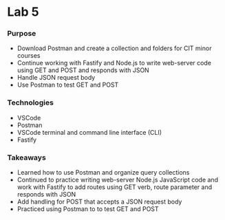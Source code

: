 # Lab 5

### Purpose
- Download Postman and create a collection and folders for CIT minor courses
- Continue working with Fastify and Node.js to write web-server code using GET and POST and responds with JSON 
- Handle JSON request body 
- Use Postman to test GET and POST 

### Technologies
- VSCode
- Postman
- VSCode terminal and command line interface (CLI)
- Fastify 

### Takeaways
- Learned how to use Postman and organize query collections
- Continued to practice writing web-server Node.js JavaScript code and work with Fastify to add routes using GET verb, route parameter and responds with JSON
- Add handling for POST that accepts a JSON request body
- Practiced using Postman to to test GET and POST 
